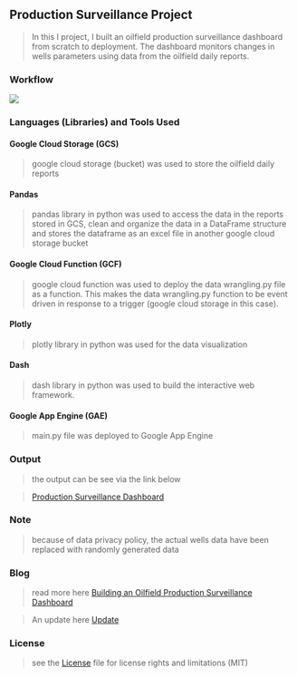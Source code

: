 ## Production Surveillance Project

> In this I project, I built an oilfield production surveillance dashboard from scratch to deployment. The dashboard monitors changes in wells parameters using data from the oilfield daily reports.

### Workflow

![](https://github.com/0ladayo/production_surveillance_project/blob/master/Workflow.png)

### Languages (Libraries) and Tools Used

#### Google Cloud Storage (GCS)

> google cloud storage (bucket) was used to store the oilfield daily reports

#### Pandas

> pandas library in python was used to access the data in the reports stored in GCS, clean and organize the data in a DataFrame structure and stores the dataframe as an excel file in another google cloud storage bucket

#### Google Cloud Function (GCF)

> google cloud function was used to deploy the data wrangling.py file as a function. This makes the data wrangling.py function to be event driven in response to a trigger (google cloud storage in this case).

#### Plotly 

> plotly library in python was used for the data visualization 

#### Dash

> dash library in python was used to build the interactive web framework.

#### Google App Engine (GAE)

> main.py file was deployed to Google App Engine

### Output

> the output can be see via the link below

> [Production Surveillance Dashboard](https://dummy-surveillance-project.nw.r.appspot.com/) 

### Note

> because of data privacy policy, the actual wells data have been replaced with randomly generated data

### Blog

> read more here [Building an Oilfield Production Surveillance Dashboard](https://medium.com/@Oladayo/building-an-oilfield-production-surveillance-dashboard-1629865e2ec9) 

> An update here [Update](https://medium.com/@Oladayo/update-fa467c737ad4)

### License

> see the [License](https://github.com/0ladayo/production_surveillance_project/blob/master/LICENSE.txt) file for license rights and limitations (MIT)
